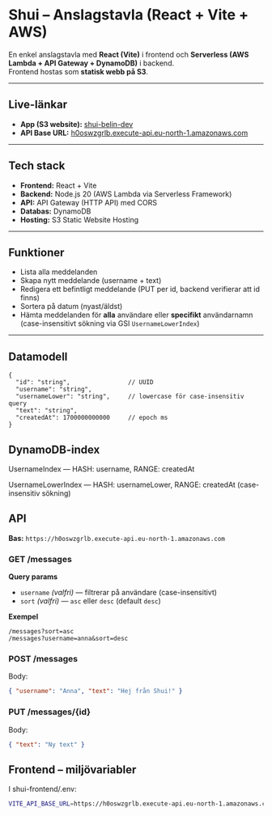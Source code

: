 # Shui – Anslagstavla (React + Vite + AWS)

En enkel anslagstavla med **React (Vite)** i frontend och **Serverless (AWS Lambda + API Gateway + DynamoDB)** i backend.  
Frontend hostas som **statisk webb på S3**.

---

## Live-länkar

- **App (S3 website):** [shui-belin-dev](http://shui-belin-dev.s3-website.eu-north-1.amazonaws.com)
- **API Base URL:** [h0oswzgrlb.execute-api.eu-north-1.amazonaws.com](https://h0oswzgrlb.execute-api.eu-north-1.amazonaws.com)


---

## Tech stack

- **Frontend:** React + Vite
- **Backend:** Node.js 20 (AWS Lambda via Serverless Framework)
- **API:** API Gateway (HTTP API) med CORS
- **Databas:** DynamoDB
- **Hosting:** S3 Static Website Hosting

---

## Funktioner

- Lista alla meddelanden
- Skapa nytt meddelande (username + text)
- Redigera ett befintligt meddelande (PUT per id, backend verifierar att id finns)
- Sortera på datum (nyast/äldst)
- Hämta meddelanden för **alla** användare eller **specifikt** användarnamn  
  (case-insensitivt sökning via GSI `UsernameLowerIndex`)

---

## Datamodell
```jsonc
{
  "id": "string",                // UUID
  "username": "string",
  "usernameLower": "string",     // lowercase för case-insensitiv query
  "text": "string",
  "createdAt": 1700000000000     // epoch ms
}
```

## DynamoDB-index

UsernameIndex — HASH: username, RANGE: createdAt

UsernameLowerIndex — HASH: usernameLower, RANGE: createdAt (case-insensitiv sökning)

## API

**Bas:** `https://h0oswzgrlb.execute-api.eu-north-1.amazonaws.com`

### GET /messages

**Query params**
- `username` *(valfri)* — filtrerar på användare (case-insensitivt)
- `sort` *(valfri)* — `asc` eller `desc` (default `desc`)

**Exempel**
```
/messages?sort=asc
/messages?username=anna&sort=desc 
```


### POST /messages

Body:
```json
{ "username": "Anna", "text": "Hej från Shui!" }
```
### PUT /messages/{id}

Body:
```json
{ "text": "Ny text" }
```

## Frontend – miljövariabler
I shui-frontend/.env:
```bash
VITE_API_BASE_URL=https://h0oswzgrlb.execute-api.eu-north-1.amazonaws.com
```